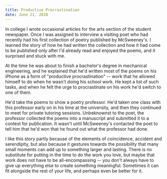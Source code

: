 ```yaml
---
title: Productive Procrastination
date: June 21, 2018
---
```


In college I wrote occasional articles for the arts section of the
student newspaper. Once I was assigned to interview a visiting poet
who had recently had his first collection of poetry published by
McSweeney's. I learned the story of how he had written the collection
and how it had come to be published only after I'd already read and
enjoyed the poems, and it surprised and stuck with me.

At the time he was about to finish a bachelor's degree in mechanical
engineering, and he explained that he'd written most of the poems on
his iPhone as a form of "productive procrastination" -- work that he
allowed himself to do when he wasn't doing his school work. He kept a
list of such tasks, and when he felt the urge to procrastinate on his
work he'd switch to one of them.

He'd take the poems to show a poetry professor. He'd taken one class
with this professor early on in his time at the university, and then
they continued to meet for private tutoring sessions. Unbeknownst to
the poet, the professor collected the poems into a manuscript and
submitted it to a contest for publication. It wasn't until McSweeney's
contacted the poet to tell him that he'd won that he found out what
the professor had done.

I like this story partly because of the elements of coincidence,
accident and serendipity, but also because it gestures towards the
possibility that many small moments can add up to something larger and
lasting. There is no substitute for putting in the time to do the work
you love, but maybe that work does not have to be all-encompassing --
you don't always have to give up everything else to create something
meaningful. Sometimes it can fit alongside the rest of your life, and
perhaps even be better for it.
